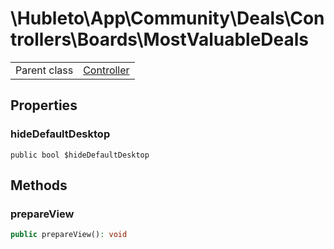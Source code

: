 
# \Hubleto\App\Community\Deals\Controllers\Boards\MostValuableDeals
<table class='table-default dense'>
<tr><td>Parent class</td><td><a href="../../../../../Erp/Controller">Controller</a></td></tr></table>


## Properties

### hideDefaultDesktop

`public bool $hideDefaultDesktop`


## Methods

### prepareView

```php
public prepareView(): void
```

